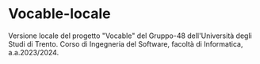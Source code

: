 # Vocable-locale
Versione locale del progetto "Vocable" del Gruppo-48 dell'Università degli Studi di Trento.
Corso di Ingegneria del Software, facoltà di Informatica, a.a.2023/2024.
